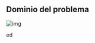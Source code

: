 ## Dominio del problema


![img](https://user-images.githubusercontent.com/43832189/56673226-432e2e80-668e-11e9-8bfe-8786ebd715d1.jpg)


ed
